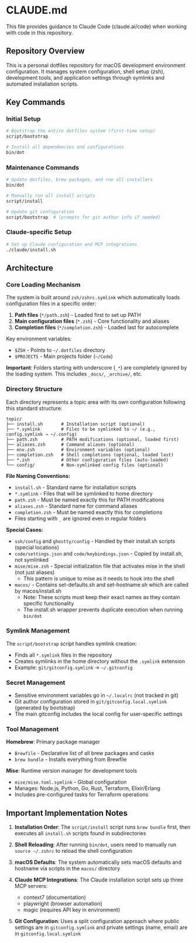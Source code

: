 # CLAUDE.md

This file provides guidance to Claude Code (claude.ai/code) when working with code in this repository.

## Repository Overview

This is a personal dotfiles repository for macOS development environment configuration. It manages system configuration, shell setup (zsh), development tools, and application settings through symlinks and automated installation scripts.

## Key Commands

### Initial Setup
```bash
# Bootstrap the entire dotfiles system (first-time setup)
script/bootstrap

# Install all dependencies and configurations
bin/dot
```

### Maintenance Commands
```bash
# Update dotfiles, brew packages, and run all installers
bin/dot

# Manually run all install scripts
script/install

# Update git configuration
script/bootstrap  # (prompts for git author info if needed)
```

### Claude-specific Setup
```bash
# Set up Claude configuration and MCP integrations
./claude/install.sh
```

## Architecture

### Core Loading Mechanism

The system is built around `zsh/zshrc.symlink` which automatically loads configuration files in a specific order:

1. **Path files** (`*/path.zsh`) - Loaded first to set up PATH
2. **Main configuration files** (`*.zsh`) - Core functionality and aliases  
3. **Completion files** (`*/completion.zsh`) - Loaded last for autocomplete

Key environment variables:
- `$ZSH` - Points to `~/.dotfiles` directory
- `$PROJECTS` - Main projects folder (`~/Code`)

**Important**: Folders starting with underscore (`_*`) are completely ignored by the loading system. This includes `_docs/`, `_archive/`, etc.

### Directory Structure

Each directory represents a topic area with its own configuration following this standard structure:

```
topic/
├── install.sh       # Installation script (optional)
├── *.symlink        # Files to be symlinked to ~/ (e.g., config.symlink → ~/.config)
├── path.zsh         # PATH modifications (optional, loaded first)
├── aliases.zsh      # Command aliases (optional)
├── env.zsh          # Environment variables (optional)
├── completion.zsh   # Shell completions (optional, loaded last)
├── *.zsh            # Other configuration files (auto-loaded)
└── config/          # Non-symlinked config files (optional)
```

**File Naming Conventions:**
- `install.sh` - Standard name for installation scripts
- `*.symlink` - Files that will be symlinked to home directory
- `path.zsh` - Must be named exactly this for PATH modifications
- `aliases.zsh` - Standard name for command aliases
- `completion.zsh` - Must be named exactly this for completions
- Files starting with `_` are ignored even in regular folders

**Special Cases:**
- `ssh/config` and `ghostty/config` - Handled by their install.sh scripts (special locations)
- `code/settings.json` and `code/keybindings.json` - Copied by install.sh, not symlinked
- `mise/mise.zsh` - Special initialization file that activates mise in the shell (not just aliases)
  - This pattern is unique to mise as it needs to hook into the shell
- `macos/` - Contains set-defaults.sh and set-hostname.sh which are called by macos/install.sh
  - Note: These scripts must keep their exact names as they contain specific functionality
  - The install.sh wrapper prevents duplicate execution when running `bin/dot`

### Symlink Management

The `script/bootstrap` script handles symlink creation:
- Finds all `*.symlink` files in the repository
- Creates symlinks in the home directory without the `.symlink` extension
- Example: `git/gitconfig.symlink` → `~/.gitconfig`

### Secret Management

- Sensitive environment variables go in `~/.localrc` (not tracked in git)
- Git author configuration stored in `git/gitconfig.local.symlink` (generated by bootstrap)
- The main gitconfig includes the local config for user-specific settings

### Tool Management

**Homebrew**: Primary package manager
- `Brewfile` - Declarative list of all brew packages and casks
- `brew bundle` - Installs everything from Brewfile

**Mise**: Runtime version manager for development tools
- `mise/mise.toml.symlink` - Global configuration
- Manages: Node.js, Python, Go, Rust, Terraform, Elixir/Erlang
- Includes pre-configured tasks for Terraform operations

## Important Implementation Notes

1. **Installation Order**: The `script/install` script runs `brew bundle` first, then executes all `install.sh` scripts found in subdirectories

2. **Shell Reloading**: After running `bin/dot`, users need to manually run `source ~/.zshrc` to reload the shell configuration

3. **macOS Defaults**: The system automatically sets macOS defaults and hostname via scripts in the `macos/` directory

4. **Claude MCP Integrations**: The Claude installation script sets up three MCP servers:
   - context7 (documentation)
   - playwright (browser automation)
   - magic (requires API key in environment)

5. **Git Configuration**: Uses a split configuration approach where public settings are in `gitconfig.symlink` and private settings (name, email) are in `gitconfig.local.symlink`